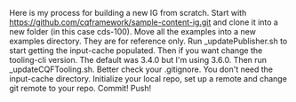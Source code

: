 Here is my process for building a new IG from scratch. Start with https://github.com/cqframework/sample-content-ig.git and clone it into a new folder (in this case cds-100). Move all the examples into a new examples directory. They are for reference only. Run _updatePublisher.sh to start getting the input-cache populated. Then if you want change the tooling-cli version. The default was 3.4.0 but I'm using 3.6.0. Then run _updateCQFTooling.sh. Better check your .gitignore. You don't need the input-cache directory. Initialize your local repo, set up a remote and change git remote to your repo. Commit! Push!

